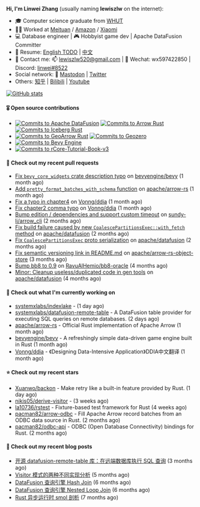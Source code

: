 **Hi, I'm Linwei Zhang** (usually naming **lewiszlw** on the internet):
- 🎓 Computer science graduate from [WHUT](https://en.wikipedia.org/wiki/Wuhan_University_of_Technology)
- 👨‍💻 Worked at [Meituan](https://about.meituan.com/home) / [Amazon](https://www.amazon.com/) / [Xiaomi](https://www.mi.com/)
- 💻 Database engineer | 🎮 Hobbyist game dev | Apache DataFusion Committer
- 📄 Resume: [English TODO](https://github.com/lewiszlw/lewiszlw/blob/main/Resume_EN.md) | [中文](https://github.com/lewiszlw/lewiszlw/blob/main/Resume_CN.md)
- 📱 Contact me: 📫 [lewiszlw520@gmail.com](mailto:lewiszlw520@gmail.com) | 💬 Wechat: wx597422850 | Discord: [linwei#8522](http://discordapp.com/users/891664307035713576)
- Social network: 🦣 [Mastodon](https://mastodon.world/@lewiszlw) | [Twitter](https://twitter.com/lewiszlw)
- Others: [知乎](https://www.zhihu.com/people/tian-qian-zhu-wu-ya) | [Bilibili](https://space.bilibili.com/43876861) | [Youtube](https://www.youtube.com/channel/UCnvri1tqAjxsp9nGQ63zUNw)

[![GitHub stats](https://github-readme-stats.vercel.app/api?username=lewiszlw&count_private=true&show_icons=true&theme=solarized-dark&include_all_commits=true)](https://github.com/anuraghazra/github-readme-stats)

#### 🎖️ Open source contributions
- [![Commits to Apache DataFusion](https://img.shields.io/github/commit-activity/t/apache/datafusion?authorFilter=lewiszlw&style=social&label=Apache%20DataFusion)](https://github.com/apache/datafusion/commits?author=lewiszlw) [![Commits to Arrow Rust](https://img.shields.io/github/commit-activity/t/apache/arrow-rs?authorFilter=lewiszlw&style=social&label=Arrow%20Rust)](https://github.com/apache/arrow-rs/commits?author=lewiszlw) [![Commits to Iceberg Rust](https://img.shields.io/github/commit-activity/t/apache/iceberg-rust?authorFilter=lewiszlw&style=social&label=Iceberg%20Rust)](https://github.com/apache/iceberg-rust/commits?author=lewiszlw)
- [![Commits to GeoArrow Rust](https://img.shields.io/github/commit-activity/t/geoarrow/geoarrow-rs?authorFilter=lewiszlw&style=social&label=GeoArrow%20Rust)](https://github.com/geoarrow/geoarrow-rs/commits?author=lewiszlw) [![Commits to Geozero](https://img.shields.io/github/commit-activity/t/georust/geozero?authorFilter=lewiszlw&style=social&label=Geozero)](https://github.com/georust/geozero/commits?author=lewiszlw)
- [![Commits to Bevy Engine](https://img.shields.io/github/commit-activity/t/bevyengine/bevy?authorFilter=lewiszlw&style=social&label=Bevy%20Engine)](https://github.com/bevyengine/bevy/commits?author=lewiszlw)
- [![Commits to rCore-Tutorial-Book-v3](https://img.shields.io/github/commit-activity/t/rcore-os/rCore-Tutorial-Book-v3?authorFilter=lewiszlw&style=social&label=rCore%20Tutorial%20Book)](https://github.com/rcore-os/rCore-Tutorial-Book-v3/commits?author=lewiszlw)

#### 🔨 Check out my recent pull requests

- [Fix `bevy_core_widgets`  crate description typo](https://github.com/bevyengine/bevy/pull/19578) on [bevyengine/bevy](https://github.com/bevyengine/bevy) (1 month ago)
- [Add `pretty_format_batches_with_schema` function](https://github.com/apache/arrow-rs/pull/7642) on [apache/arrow-rs](https://github.com/apache/arrow-rs) (1 month ago)
- [Fix a typo in chapter4](https://github.com/Vonng/ddia/pull/358) on [Vonng/ddia](https://github.com/Vonng/ddia) (1 month ago)
- [Fix chapter2 comma typo](https://github.com/Vonng/ddia/pull/356) on [Vonng/ddia](https://github.com/Vonng/ddia) (1 month ago)
- [Bump edition / dependencies and support custom timeout](https://github.com/sundy-li/arrow_cli/pull/23) on [sundy-li/arrow_cli](https://github.com/sundy-li/arrow_cli) (2 months ago)
- [Fix build failure caused by new `CoalescePartitionsExec::with_fetch` method](https://github.com/apache/datafusion/pull/15849) on [apache/datafusion](https://github.com/apache/datafusion) (2 months ago)
- [Fix `CoalescePartitionsExec` proto serialization](https://github.com/apache/datafusion/pull/15824) on [apache/datafusion](https://github.com/apache/datafusion) (2 months ago)
- [Fix semantic versioning link in README.md](https://github.com/apache/arrow-rs-object-store/pull/317) on [apache/arrow-rs-object-store](https://github.com/apache/arrow-rs-object-store) (3 months ago)
- [Bump bb8 to 0.9](https://github.com/RavuAlHemio/bb8-oracle/pull/2) on [RavuAlHemio/bb8-oracle](https://github.com/RavuAlHemio/bb8-oracle) (4 months ago)
- [Minor: Cleanup useless/duplicated code in gen tools](https://github.com/apache/datafusion/pull/15113) on [apache/datafusion](https://github.com/apache/datafusion) (4 months ago)

#### 👷 Check out what I'm currently working on

- [systemxlabs/indexlake](https://github.com/systemxlabs/indexlake) -  (1 day ago)
- [systemxlabs/datafusion-remote-table](https://github.com/systemxlabs/datafusion-remote-table) - A DataFusion table provider for executing SQL queries on remote databases. (2 days ago)
- [apache/arrow-rs](https://github.com/apache/arrow-rs) - Official Rust implementation of Apache Arrow (1 month ago)
- [bevyengine/bevy](https://github.com/bevyengine/bevy) - A refreshingly simple data-driven game engine built in Rust (1 month ago)
- [Vonng/ddia](https://github.com/Vonng/ddia) - 《Designing Data-Intensive Application》DDIA中文翻译 (1 month ago)

#### ⭐ Check out my recent stars

- [Xuanwo/backon](https://github.com/Xuanwo/backon) - Make retry like a built-in feature provided by Rust. (1 day ago)
- [nikis05/derive-visitor](https://github.com/nikis05/derive-visitor) -  (3 weeks ago)
- [la10736/rstest](https://github.com/la10736/rstest) - Fixture-based test framework for Rust (4 weeks ago)
- [pacman82/arrow-odbc](https://github.com/pacman82/arrow-odbc) - Fill Apache Arrow record batches from an ODBC data source in Rust. (2 months ago)
- [pacman82/odbc-api](https://github.com/pacman82/odbc-api) - ODBC (Open Database Connectivity) bindings for Rust. (2 months ago)

#### 📜 Check out my recent blog posts

- [开源 datafusion-remote-table 库：在远端数据库执行 SQL 查询](https://systemxlabs.github.io/blog/datafusion-remote-table-intro/) (3 months ago)
- [Visitor 模式的两种不同实现分析](https://systemxlabs.github.io/blog/visitor-pattern/) (5 months ago)
- [DataFusion 查询引擎 Hash Join](https://systemxlabs.github.io/blog/datafusion-hash-join/) (6 months ago)
- [DataFusion 查询引擎 Nested Loop Join](https://systemxlabs.github.io/blog/datafusion-nested-loop-join/) (6 months ago)
- [Rust 异步运行时 smol 剖析](https://systemxlabs.github.io/blog/smol-async-runtime/) (7 months ago)
